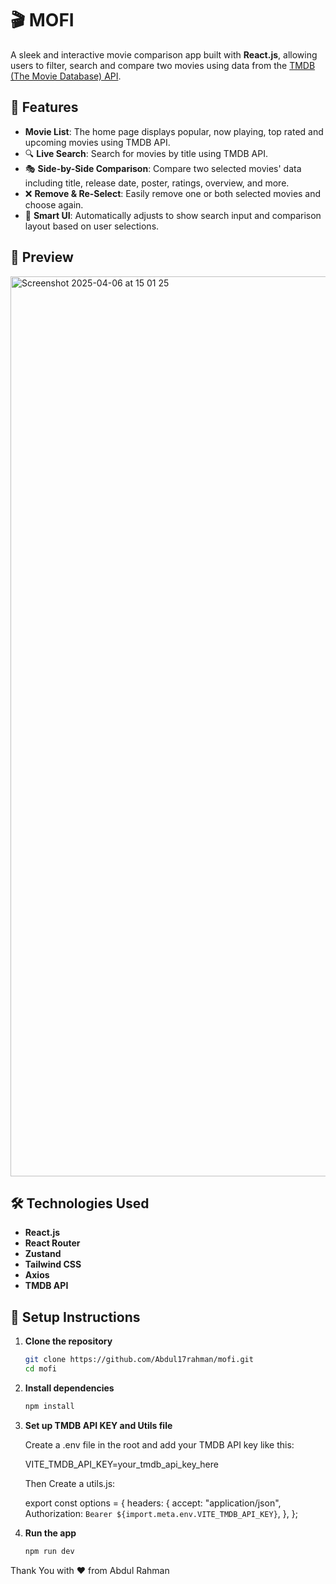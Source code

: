 # 🎬 MOFI

A sleek and interactive movie comparison app built with **React.js**, allowing users to filter, search and compare two movies using data from the [TMDB (The Movie Database) API](https://www.themoviedb.org/documentation/api).

## 🚀 Features

- **Movie List**: The home page displays popular, now playing, top rated and upcoming movies using TMDB API.
- 🔍 **Live Search**: Search for movies by title using TMDB API.
- 🎭 **Side-by-Side Comparison**: Compare two selected movies' data including title, release date, poster, ratings, overview, and more.
- ❌ **Remove & Re-Select**: Easily remove one or both selected movies and choose again.
- 🧠 **Smart UI**: Automatically adjusts to show search input and comparison layout based on user selections.

## 📸 Preview
<img width="1440" alt="Screenshot 2025-04-06 at 15 01 25" src="https://github.com/user-attachments/assets/3620f8ca-b34a-4d9a-abee-c5322e23d427" />



## 🛠️ Technologies Used

- **React.js**
- **React Router**
- **Zustand**
- **Tailwind CSS**
- **Axios**
- **TMDB API**

## 🔑 Setup Instructions

1. **Clone the repository**

   ```bash
   git clone https://github.com/Abdul17rahman/mofi.git
   cd mofi

   ```

2. **Install dependencies**

   ```bash
   npm install

   ```

3. **Set up TMDB API KEY and Utils file**

   Create a .env file in the root and add your TMDB API key like this:

   VITE_TMDB_API_KEY=your_tmdb_api_key_here

   Then Create a utils.js:

   export const options = {
   headers: {
   accept: "application/json",
   Authorization: `Bearer ${import.meta.env.VITE_TMDB_API_KEY}`,
   },
   };

4. **Run the app**

   ```bash
   npm run dev
   ```

Thank You with ❤️ from Abdul Rahman
